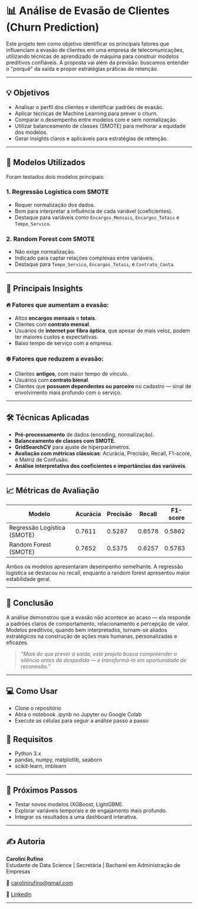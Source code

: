 # 📊 Análise de Evasão de Clientes (Churn Prediction)

Este projeto tem como objetivo identificar os principais fatores que influenciam a evasão de clientes em uma empresa de telecomunicações, utilizando técnicas de aprendizado de máquina para construir modelos preditivos confiáveis. A proposta vai além da previsão: buscamos entender o "porquê" da saída e propor estratégias práticas de retenção.

---

## 💡 Objetivos

- Analisar o perfil dos clientes e identificar padrões de evasão.
- Aplicar técnicas de Machine Learning para prever o churn.
- Comparar o desempenho entre modelos com e sem normalização.
- Utilizar balanceamento de classes (SMOTE) para melhorar a equidade dos modelos.
- Gerar insights claros e aplicáveis para estratégias de retenção.

---

## 🧠 Modelos Utilizados

Foram testados dois modelos principais:

### 1. **Regressão Logística com SMOTE**
- Requer normalização dos dados.
- Bom para interpretar a influência de cada variável (coeficientes).
- Destaque para variáveis como `Encargos_Mensais`, `Encargos_Totais` e `Tempo_Servico`.

### 2. **Random Forest com SMOTE**
- Não exige normalização.
- Indicado para captar relações complexas entre variáveis.
- Destaque para `Tempo_Servico`, `Encargos_Totais`, e `Contrato_Conta`.

---

## 🔎 Principais Insights

### 🔥 Fatores que aumentam a evasão:
- Altos **encargos mensais** e **totais**.
- Clientes com **contrato mensal**.
- Usuários de **internet por fibra óptica**, que apesar de mais veloz, podem ter maiores custos e expectativas.
- Baixo tempo de serviço com a empresa.

### ❄️ Fatores que reduzem a evasão:
- Clientes **antigos**, com maior tempo de vínculo.
- Usuários com **contrato bienal**.
- Clientes que **possuem dependentes ou parceiro** no cadastro — sinal de envolvimento mais profundo com o serviço.

---

## 🛠️ Técnicas Aplicadas

- **Pré-processamento** de dados (encoding, normalização).
- **Balanceamento de classes com SMOTE**.
- **GridSearchCV** para ajuste de hiperparâmetros.
- **Avaliação com métricas clássicas**: Acurácia, Precisão, Recall, F1-score, e Matriz de Confusão.
- **Análise interpretativa dos coeficientes e importâncias das variáveis**.

---

## 📈 Métricas de Avaliação

| Modelo                       | Acurácia | Precisão | Recall | F1-score |
|-----------------------------|----------|----------|--------|----------|
| Regressão Logística (SMOTE) | 0.7611   | 0.5287   | 0.6578 | 0.5862   |
| Random Forest (SMOTE)       | 0.7652   | 0.5375   | 0.6257 | 0.5783   |

Ambos os modelos apresentaram desempenho semelhante. A regressão logística se destacou no recall, enquanto a random forest apresentou maior estabilidade geral.

---

## 🎯 Conclusão

A análise demonstrou que a evasão não acontece ao acaso — ela responde a padrões claros de comportamento, relacionamento e percepção de valor. Modelos preditivos, quando bem interpretados, tornam-se aliados estratégicos na construção de ações mais humanas, personalizadas e eficazes.

> *“Mais do que prever a saída, este projeto busca compreender o silêncio antes da despedida — e transformá-lo em oportunidade de reconexão.”*

---

## 💻 Como Usar

- Clone o repositório
- Abra o notebook .ipynb no Jupyter ou Google Colab
- Execute as células para seguir a análise passo a passo

## 🧾 Requisitos

- Python 3.x
- pandas, numpy, matplotlib, seaborn
- scikit-learn, imblearn

---

## 🧠 Próximos Passos

- Testar novos modelos (XGBoost, LightGBM).
- Explorar variáveis temporais e de engajamento mais profundo.
- Integrar os resultados a uma dashboard interativa.

---

## ✍️ Autoria

**Carolini Rufino**  
Estudante de Data Science | Secretária | Bacharel em Administração de Empresas

📧 carolinirufino@gmail.com

🔗 [LinkedIn](https://www.linkedin.com/in/carolinirufino)

---
